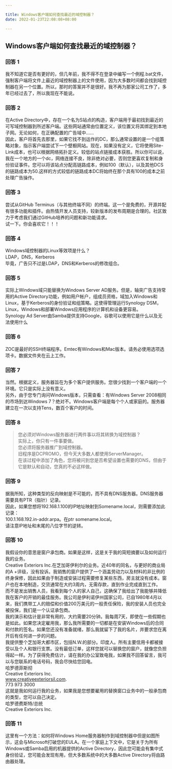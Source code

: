 ```yaml
---

title: Windows客户端如何查找最近的域控制器？
date: 2022-01-23T22:08:08+08:00

---
```





## Windows客户端如何查找最近的域控制器？  
### 回答 1
我不知道它是否有更好的，但几年前，我不得不在登录中编写一个例程.bat文件，强制客户端将文件上最近的域控制器上的文件使用，因为大多数时间都会找到域控制器在另一个位置。所以，那时的答案并不是很好。我不再为那家公司工作了，多年已经过去了，所以我现在不能说。  
### 回答 2
在Active Directory中，存在一个名为S站点的构造，客户端用于最初找到最近的可写域控制器到所述客户端。这些网站通常由位置定义，该位置又将其绑定到本地子网。无论如何，在正确配置的广告域中......  
因此，客户将首先去那里，如果它找不到运作的DC，那么通常设置的是一个组策略对象，指示客户端尝试下一个壁橱网站。现在，如果没有定义，它将使用Site-Link成本，也可以根据网络拓扑定义。较低的站点链接成本获胜。所以你可以说，我在一个地方的一个dc，网络连接不良，除非绝对必要，否则您更喜欢复制和身份验证事件。您可以将该站点分配高链路成本，例如100（默认），以及其他DCS的链路成本为50.这样的方式较低的链路成本DC将始终在那个具有100的成本之前处理广告操作。  
### 回答 3
尝试从GitHub Terminus（与其他终端不同）的终端。这一个是免费的，开源并配有很多功能和插件。由热情开发人员支持，较新版本的发布周期是合理的。社区致力于考虑我们通过GitHub培养的问题和新功能请求。  
试一下。你会喜欢它！！！  
### 回答 4
Windows域控制器的Linux等效项是什么？  
LDAP，DNS，Kerberos  
毕竟，广告只不过是LDAP，DNS和Kerberos的修改组合。  
### 回答 5
实际上Windows域只能替换为Windows Server AD服务。但是，轴突广告支持常用的Active Directory功能，例如用户帐户，组成员资格，域加入Windows和Linux，基于Kerberos的身份验证和组策略。这使得管理运行Synology DSM，Linux，Windows和部署Windows应用程序的计算机和设备更容易。  
Synology Ad Server由Samba提供支持Google，谷歌可以使用它是什么以及无法使用什么  
### 回答 6
ZOC是最好的SSH终端程序。Emtec有Windows和Mac版本。请务必使用选项选项卡。数据文件夹在云上工作。  
### 回答 7
当然。根据定义，服务器旨在为多个客户提供服务。您很少找到一个客户端的一个环境。它只是实际上没有意义。  
另外，由于您专门询问Windows版本，只需查看：有Windows Server 2008相同的市场到达Windows 7？绝对不。Windows客户端是每个个人或家庭的。服务器建立在一次以支持Tens，数百个客户的时间。  
### 回答 8
>您必须对Windows服务器进行两件事以将其转换为域控制器？  
实际上，你只有一件事要做。  
您必须将服务器推广到域控制器。  
旧程序是DCPROMO，但今天大多数人都使用ServerManager。  
在该过程中添加了角色，您将被问到您是否希望设置也需要的DNS，但由于它是默认和自动，您真的不必这样做。  
### 回答 9
据我所知，这种类型的反向映射是不可能的，而不具有DNS服务器。DNS服务器需要具有PTR（指针）记录。  
因此，如果您想将192.168.1.100的IP地址映射到Somename.local，则需要添加此记录：  
100.1.168.192.in-addr.arpa。在ptr somename.local。  
请注意IP地址和末尾的八位字节的逆转。  
### 回答 10
我假设你的意思是窗户承包商。如果是这样，这是关于我的简短摘要以及如何运行我的业务。  
Creative Exteriors Inc.在芝加哥伊利尔的业务。近40年的同名，与更好的商业局的A +评级，没有投诉。我销售的窗户提供了一个涵盖劳动力以及材料的非比例的终身保修，因此如果由于制造或安装过程需要修复某些东西，房主就没有成本。窗户也在本地制造，交货通常在大约3周内，无需存款，直到作业完成直到工作。  
而不是发出销售人员，我看到每个人的家人自己，这确保了我给出了我能够并降低我在客户的开销的最佳服务。我公司是伊利诺伊州国家公司，已自1980年4月以来，我们携带工人的赔偿和价值200万美元的一般责任保险，我的安装人员也完全被投保，我们是一个认证承包商。  
我的演示和估计是非常有用的，大约需要20分钟。我每周7天，即使在一些假期也是如此。如果您决定雇用我，那么我所需要的一切都是在安装Windows后的合同和付款的签名。如果您还没有准备就绪，那么我就留下了我的名片，并要求您在离开后有任何进一步的问题。  
我提供整个芝加哥大都市区，包括N.W.的部分。印度人。所有主要信用卡都被接受以及个人和银行支票。没有最低订单，这样您就可以替换您的窗户，就像您负担得起一样。为了获得免费估计，请在我的办公室致电我，如果我不回答留言，我可以与您联系的电话号码，我会尽快给您回电。  
哈罗德菲斯彻  
Creative Exteriors Inc.  
www.creativeexteriorsil.com.  
773 973 3000  
这就是我如何运行我的业务，​​如果我是您想要雇用的替换窗口业务中的一般承包商的类型，您可以自己决定。  
哈罗德费斯特/总统  
Creative Exteriors Inc.  
### 回答 11
这里有一个方法：如何将Windows Home服务器制作到域控制器中但是如图所示，这会与Microsoft打破您的EULA。在一个家庭上下文中，它是关于为所有Windows或Samba启用的机器提供的Active Directory，因此您可能会有集中式身份验证，您可能会发现有用，但大多数系统中的大多数Active Directory将由路由器处理。  

